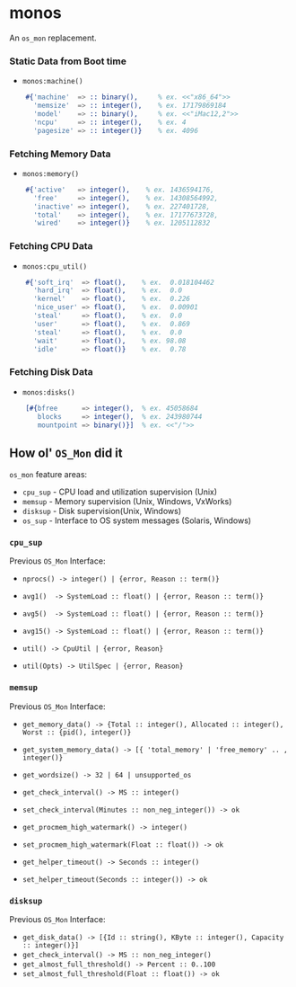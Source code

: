 monos
=====

An `os_mon` replacement.

### Static Data from Boot time ###

* `monos:machine()`

```erlang
    #{'machine'  => :: binary(),     % ex. <<"x86_64">>
      'memsize'  => :: integer(),    % ex. 17179869184
      'model'    => :: binary(),     % ex. <<"iMac12,2">>
      'ncpu'     => :: integer(),    % ex. 4
      'pagesize' => :: integer()}    % ex. 4096
```

### Fetching Memory Data ###

* `monos:memory()`

```erlang
    #{'active'   => integer(),    % ex. 1436594176,
      'free'     => integer(),    % ex. 14308564992,
      'inactive' => integer(),    % ex. 227401728,
      'total'    => integer(),    % ex. 17177673728,
      'wired'    => integer()}    % ex. 1205112832
```

### Fetching CPU Data ###

* `monos:cpu_util()`

```erlang
    #{'soft_irq'  => float(),    % ex.  0.018104462
      'hard_irq'  => float(),    % ex.  0.0
      'kernel'    => float(),    % ex.  0.226
      'nice_user' => float(),    % ex.  0.00901
      'steal'     => float(),    % ex.  0.0
      'user'      => float(),    % ex.  0.869
      'steal'     => float(),    % ex.  0.0
      'wait'      => float(),    % ex. 98.08
      'idle'      => float()}    % ex.  0.78
```



### Fetching Disk Data ###

* `monos:disks()`

```erlang
    [#{bfree      => integer(),  % ex. 45058684
       blocks     => integer(),  % ex. 243980744
       mountpoint => binary()}]  % ex. <<"/">>
```

How ol' `OS_Mon` did it
-----------------------

`os_mon` feature areas:

 * `cpu_sup` -  CPU load and utilization supervision (Unix)
 * `memsup`  -  Memory supervision (Unix, Windows, VxWorks)
 * `disksup` -  Disk supervision(Unix, Windows)
 * `os_sup`  -  Interface to OS system messages (Solaris, Windows)

### `cpu_sup` ###

Previous `OS_Mon` Interface:

 * `nprocs() -> integer() | {error, Reason :: term()}`

 * `avg1()  -> SystemLoad :: float() | {error, Reason :: term()}`
 * `avg5()  -> SystemLoad :: float() | {error, Reason :: term()}`
 * `avg15() -> SystemLoad :: float() | {error, Reason :: term()}`

 * `util() -> CpuUtil | {error, Reason}`
 * `util(Opts) -> UtilSpec | {error, Reason}`

### `memsup` ###

Previous `OS_Mon` Interface:

 * `get_memory_data() -> {Total :: integer(), Allocated :: integer(), Worst :: {pid(), integer()}`
 * `get_system_memory_data() -> [{ 'total_memory' | 'free_memory' .. , integer()}`

 * `get_wordsize() -> 32 | 64 | unsupported_os`

 * `get_check_interval() -> MS :: integer()`
 * `set_check_interval(Minutes :: non_neg_integer()) -> ok`

 * `get_procmem_high_watermark() -> integer()`
 * `set_procmem_high_watermark(Float :: float()) -> ok`

 * `get_helper_timeout() -> Seconds :: integer()`
 * `set_helper_timeout(Seconds :: integer()) -> ok`

### `disksup` ###

Previous `OS_Mon` Interface:

 * `get_disk_data() -> [{Id :: string(), KByte :: integer(), Capacity :: integer()}]`
 * `get_check_interval() -> MS :: non_neg_integer()`
 * `get_almost_full_threshold() -> Percent :: 0..100`
 * `set_almost_full_threshold(Float :: float()) -> ok`

